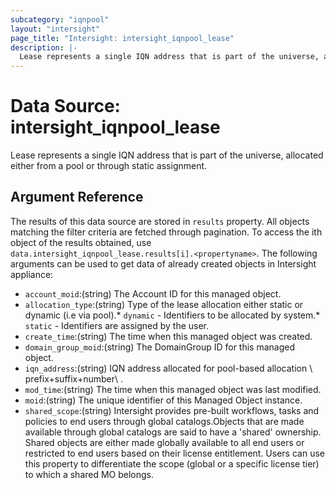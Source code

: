 ```yaml
---
subcategory: "iqnpool"
layout: "intersight"
page_title: "Intersight: intersight_iqnpool_lease"
description: |-
  Lease represents a single IQN address that is part of the universe, allocated either from a pool or through static assignment.
---
```


# Data Source: intersight_iqnpool_lease
Lease represents a single IQN address that is part of the universe, allocated either from a pool or through static assignment.
## Argument Reference
The results of this data source are stored in `results` property.
All objects matching the filter criteria are fetched through pagination.
To access the ith object of the results obtained, use `data.intersight_iqnpool_lease.results[i].<propertyname>`.
The following arguments can be used to get data of already created objects in Intersight appliance:
* `account_moid`:(string) The Account ID for this managed object. 
* `allocation_type`:(string) Type of the lease allocation either static or dynamic (i.e via pool).* `dynamic` - Identifiers to be allocated by system.* `static` - Identifiers are assigned by the user. 
* `create_time`:(string) The time when this managed object was created. 
* `domain_group_moid`:(string) The DomainGroup ID for this managed object. 
* `iqn_address`:(string) IQN address allocated for pool-based allocation \ prefix+suffix+number\ . 
* `mod_time`:(string) The time when this managed object was last modified. 
* `moid`:(string) The unique identifier of this Managed Object instance. 
* `shared_scope`:(string) Intersight provides pre-built workflows, tasks and policies to end users through global catalogs.Objects that are made available through global catalogs are said to have a 'shared' ownership. Shared objects are either made globally available to all end users or restricted to end users based on their license entitlement. Users can use this property to differentiate the scope (global or a specific license tier) to which a shared MO belongs. 
 
